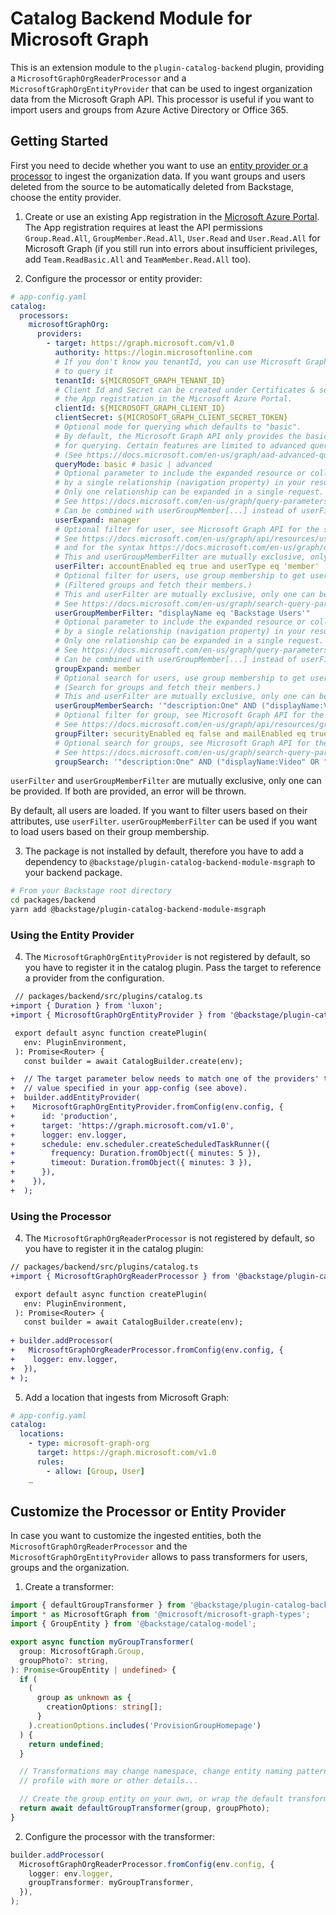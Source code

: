 # Catalog Backend Module for Microsoft Graph

This is an extension module to the `plugin-catalog-backend` plugin, providing a
`MicrosoftGraphOrgReaderProcessor` and a `MicrosoftGraphOrgEntityProvider` that
can be used to ingest organization data from the Microsoft Graph API. This
processor is useful if you want to import users and groups from Azure Active
Directory or Office 365.

## Getting Started

First you need to decide whether you want to use an [entity provider or a processor](https://backstage.io/docs/features/software-catalog/life-of-an-entity#stitching) to ingest the organization data.
If you want groups and users deleted from the source to be automatically deleted
from Backstage, choose the entity provider.

1. Create or use an existing App registration in the [Microsoft Azure Portal](https://portal.azure.com/).
   The App registration requires at least the API permissions `Group.Read.All`,
   `GroupMember.Read.All`, `User.Read` and `User.Read.All` for Microsoft Graph
   (if you still run into errors about insufficient privileges, add
   `Team.ReadBasic.All` and `TeamMember.Read.All` too).

2. Configure the processor or entity provider:

```yaml
# app-config.yaml
catalog:
  processors:
    microsoftGraphOrg:
      providers:
        - target: https://graph.microsoft.com/v1.0
          authority: https://login.microsoftonline.com
          # If you don't know you tenantId, you can use Microsoft Graph Explorer
          # to query it
          tenantId: ${MICROSOFT_GRAPH_TENANT_ID}
          # Client Id and Secret can be created under Certificates & secrets in
          # the App registration in the Microsoft Azure Portal.
          clientId: ${MICROSOFT_GRAPH_CLIENT_ID}
          clientSecret: ${MICROSOFT_GRAPH_CLIENT_SECRET_TOKEN}
          # Optional mode for querying which defaults to "basic".
          # By default, the Microsoft Graph API only provides the basic feature set
          # for querying. Certain features are limited to advanced querying capabilities.
          # (See https://docs.microsoft.com/en-us/graph/aad-advanced-queries)
          queryMode: basic # basic | advanced
          # Optional parameter to include the expanded resource or collection referenced
          # by a single relationship (navigation property) in your results.
          # Only one relationship can be expanded in a single request.
          # See https://docs.microsoft.com/en-us/graph/query-parameters#expand-parameter
          # Can be combined with userGroupMember[...] instead of userFilter.
          userExpand: manager
          # Optional filter for user, see Microsoft Graph API for the syntax
          # See https://docs.microsoft.com/en-us/graph/api/resources/user?view=graph-rest-1.0#properties
          # and for the syntax https://docs.microsoft.com/en-us/graph/query-parameters#filter-parameter
          # This and userGroupMemberFilter are mutually exclusive, only one can be specified
          userFilter: accountEnabled eq true and userType eq 'member'
          # Optional filter for users, use group membership to get users.
          # (Filtered groups and fetch their members.)
          # This and userFilter are mutually exclusive, only one can be specified
          # See https://docs.microsoft.com/en-us/graph/search-query-parameter
          userGroupMemberFilter: "displayName eq 'Backstage Users'"
          # Optional parameter to include the expanded resource or collection referenced
          # by a single relationship (navigation property) in your results.
          # Only one relationship can be expanded in a single request.
          # See https://docs.microsoft.com/en-us/graph/query-parameters#expand-parameter
          # Can be combined with userGroupMember[...] instead of userFilter.
          groupExpand: member
          # Optional search for users, use group membership to get users.
          # (Search for groups and fetch their members.)
          # This and userFilter are mutually exclusive, only one can be specified
          userGroupMemberSearch: '"description:One" AND ("displayName:Video" OR "displayName:Drive")'
          # Optional filter for group, see Microsoft Graph API for the syntax
          # See https://docs.microsoft.com/en-us/graph/api/resources/group?view=graph-rest-1.0#properties
          groupFilter: securityEnabled eq false and mailEnabled eq true and groupTypes/any(c:c+eq+'Unified')
          # Optional search for groups, see Microsoft Graph API for the syntax
          # See https://docs.microsoft.com/en-us/graph/search-query-parameter
          groupSearch: '"description:One" AND ("displayName:Video" OR "displayName:Drive")'
```

`userFilter` and `userGroupMemberFilter` are mutually exclusive, only one can be provided. If both are provided, an error will be thrown.

By default, all users are loaded. If you want to filter users based on their attributes, use `userFilter`. `userGroupMemberFilter` can be used if you want to load users based on their group membership.

3. The package is not installed by default, therefore you have to add a
   dependency to `@backstage/plugin-catalog-backend-module-msgraph` to your
   backend package.

```bash
# From your Backstage root directory
cd packages/backend
yarn add @backstage/plugin-catalog-backend-module-msgraph
```

### Using the Entity Provider

4. The `MicrosoftGraphOrgEntityProvider` is not registered by default, so you
   have to register it in the catalog plugin. Pass the target to reference a
   provider from the configuration.

```diff
 // packages/backend/src/plugins/catalog.ts
+import { Duration } from 'luxon';
+import { MicrosoftGraphOrgEntityProvider } from '@backstage/plugin-catalog-backend-module-msgraph';

 export default async function createPlugin(
   env: PluginEnvironment,
 ): Promise<Router> {
   const builder = await CatalogBuilder.create(env);

+  // The target parameter below needs to match one of the providers' target
+  // value specified in your app-config (see above).
+  builder.addEntityProvider(
+    MicrosoftGraphOrgEntityProvider.fromConfig(env.config, {
+      id: 'production',
+      target: 'https://graph.microsoft.com/v1.0',
+      logger: env.logger,
+      schedule: env.scheduler.createScheduledTaskRunner({
+        frequency: Duration.fromObject({ minutes: 5 }),
+        timeout: Duration.fromObject({ minutes: 3 }),
+      }),
+    }),
+  );
```

### Using the Processor

4. The `MicrosoftGraphOrgReaderProcessor` is not registered by default, so you
   have to register it in the catalog plugin:

```diff
// packages/backend/src/plugins/catalog.ts
+import { MicrosoftGraphOrgReaderProcessor } from '@backstage/plugin-catalog-backend-module-msgraph';

 export default async function createPlugin(
   env: PluginEnvironment,
 ): Promise<Router> {
   const builder = await CatalogBuilder.create(env);
   
+ builder.addProcessor(
+   MicrosoftGraphOrgReaderProcessor.fromConfig(env.config, {
+    logger: env.logger,
+  }),
+ );
```

5. Add a location that ingests from Microsoft Graph:

```yaml
# app-config.yaml
catalog:
  locations:
    - type: microsoft-graph-org
      target: https://graph.microsoft.com/v1.0
      rules:
        - allow: [Group, User]
    …
```

## Customize the Processor or Entity Provider

In case you want to customize the ingested entities, both the `MicrosoftGraphOrgReaderProcessor`
and the `MicrosoftGraphOrgEntityProvider` allows to pass transformers for users,
groups and the organization.

1. Create a transformer:

```ts
import { defaultGroupTransformer } from '@backstage/plugin-catalog-backend-module-msgraph';
import * as MicrosoftGraph from '@microsoft/microsoft-graph-types';
import { GroupEntity } from '@backstage/catalog-model';

export async function myGroupTransformer(
  group: MicrosoftGraph.Group,
  groupPhoto?: string,
): Promise<GroupEntity | undefined> {
  if (
    (
      group as unknown as {
        creationOptions: string[];
      }
    ).creationOptions.includes('ProvisionGroupHomepage')
  ) {
    return undefined;
  }

  // Transformations may change namespace, change entity naming pattern, fill
  // profile with more or other details...

  // Create the group entity on your own, or wrap the default transformer
  return await defaultGroupTransformer(group, groupPhoto);
}
```

2. Configure the processor with the transformer:

```ts
builder.addProcessor(
  MicrosoftGraphOrgReaderProcessor.fromConfig(env.config, {
    logger: env.logger,
    groupTransformer: myGroupTransformer,
  }),
);
```
